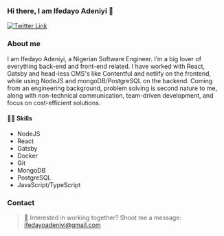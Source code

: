 ### Hi there, I am Ifedayo Adeniyi 👋

<!--
**Adeniyii/Adeniyii** is a ✨ _special_ ✨ repository because its `README.md` (this file) appears on your GitHub profile.

Here are some ideas to get you started:

- 🔭 I’m currently working on ...
- 🌱 I’m currently learning ...
- 👯 I’m looking to collaborate on ...
- 🤔 I’m looking for help with ...
- 💬 Ask me about ...
- 📫 How to reach me: ...
- 😄 Pronouns: ...
- ⚡ Fun fact: ...
-->
[![Twitter Link](https://img.shields.io/twitter/follow/shrekthewall?color=1DA1F2&label=%40Adeniyii&logo=Twitter&style=flat)](https://twitter.com/shrekthewall)

### About me

I am Ifedayo Adeniyi, a Nigerian Software Engineer. I’m a big lover of everything back-end and front-end related. I have worked with React, Gatsby and head-less CMS's like Contentful and netlify on the frontend, while using NodeJS and mongoDB/PostgreSQL on the backend. Coming from an engineering background, problem solving is second nature to me, along with non-technical communication, team-driven development, and focus on cost-efficient solutions.

#### 👨‍💻 Skills
- NodeJS
- React
- Gatsby
- Docker
- Git
- MongoDB
- PostgreSQL
- JavaScript/TypeScript

### Contact

> :email: Interested in working together? Shoot me a message: ifedayoadeniyi@gmail.com
